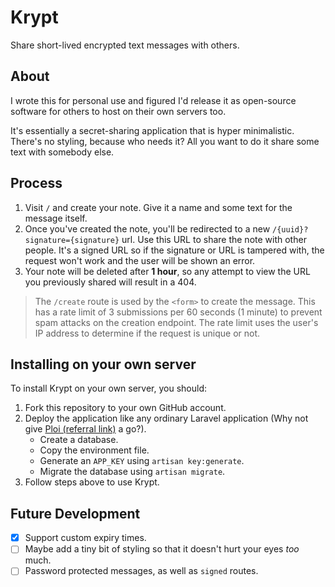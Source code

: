 # Krypt

Share short-lived encrypted text messages with others.

## About

I wrote this for personal use and figured I'd release it as open-source software for others to host on their own servers too.

It's essentially a secret-sharing application that is hyper minimalistic. There's no styling, because who needs it? All you want to do it share some text with somebody else.

## Process

1. Visit `/` and create your note. Give it a name and some text for the message itself.
2. Once you've created the note, you'll be redirected to a new `/{uuid}?signature={signature}` url. Use this URL to share the note with other people. It's a signed URL so if the signature or URL is tampered with, the request won't work and the user will be shown an error. 
3. Your note will be deleted after **1 hour**, so any attempt to view the URL you previously shared will result in a 404.

> The `/create` route is used by the `<form>` to create the message. This has a rate limit of 3 submissions per 60 seconds (1 minute) to prevent spam attacks on the creation endpoint. The rate limit uses the user's IP address to determine if the request is unique or not.

## Installing on your own server

To install Krypt on your own server, you should:

1. Fork this repository to your own GitHub account.
2. Deploy the application like any ordinary Laravel application (Why not give [Ploi (referral link)](https://ploi.io/register?referrer=7lH81uCGeuTg45Otse3p) a go?).
    * Create a database.
    * Copy the environment file.
    * Generate an `APP_KEY` using `artisan key:generate`.
    * Migrate the database using `artisan migrate`.
3. Follow steps above to use Krypt. 

## Future Development

* [x] Support custom expiry times.
* [ ] Maybe add a tiny bit of styling so that it doesn't hurt your eyes _too_ much.
* [ ] Password protected messages, as well as `signed` routes. 
